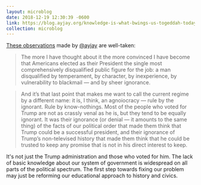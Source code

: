 ```yaml
---
layout: microblog
date: 2018-12-19 12:30:39 -0600
link: https://blog.ayjay.org/knowledge-is-what-bwings-us-togeddah-today/
collection: microblog
---
```

[These observations](https://blog.ayjay.org/knowledge-is-what-bwings-us-togeddah-today/) made by [@ayjay](https://micro.blog/ayjay) are well-taken:

> The more I have thought about it the more convinced I have become that Americans elected as their President the single most comprehensively disqualified public figure for the job: a man disqualified by temperament, by character, by inexperience, by vulnerability to blackmail — and by sheer ignorance.

> And it’s that last point that makes me want to call the current regime by a different name: it is, I think, an agnoiocracy — rule by the ignorant. Rule by know-nothings. Most of the people who voted for Trump are not as crassly venal as he is, but they tend to be equally ignorant. It was their ignorance (or denial — it amounts to the same thing) of the facts of our political order that made them think that Trump could be a successful president, and their ignorance of Trump’s non-televised history that made them think that he could be trusted to keep any promise that is not in his direct interest to keep.

It's not just the Trump administration and those who voted for him. The lack of basic knowledge about our system of government is widespread on all parts of the political spectrum. The first step towards fixing our problem may just be reforming our educational approach to history and civics.
